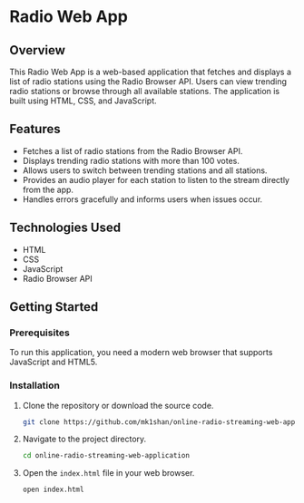 # Radio Web App

## Overview
This Radio Web App is a web-based application that fetches and displays a list of radio stations using the Radio Browser API. Users can view trending radio stations or browse through all available stations. The application is built using HTML, CSS, and JavaScript.

## Features
- Fetches a list of radio stations from the Radio Browser API.
- Displays trending radio stations with more than 100 votes.
- Allows users to switch between trending stations and all stations.
- Provides an audio player for each station to listen to the stream directly from the app.
- Handles errors gracefully and informs users when issues occur.

## Technologies Used
- HTML
- CSS
- JavaScript
- Radio Browser API

## Getting Started

### Prerequisites
To run this application, you need a modern web browser that supports JavaScript and HTML5.

### Installation
1. Clone the repository or download the source code.
    ```bash
    git clone https://github.com/mk1shan/online-radio-streaming-web-application.git
    ```
2. Navigate to the project directory.
    ```bash
    cd online-radio-streaming-web-application
    ```
3. Open the `index.html` file in your web browser.
    ```bash
    open index.html
    ```


